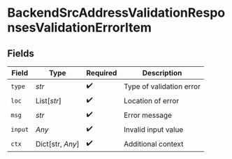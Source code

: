# BackendSrcAddressValidationResponsesValidationErrorItem


## Fields

| Field                    | Type                     | Required                 | Description              |
| ------------------------ | ------------------------ | ------------------------ | ------------------------ |
| `type`                   | *str*                    | :heavy_check_mark:       | Type of validation error |
| `loc`                    | List[*str*]              | :heavy_check_mark:       | Location of error        |
| `msg`                    | *str*                    | :heavy_check_mark:       | Error message            |
| `input`                  | *Any*                    | :heavy_check_mark:       | Invalid input value      |
| `ctx`                    | Dict[str, *Any*]         | :heavy_check_mark:       | Additional context       |